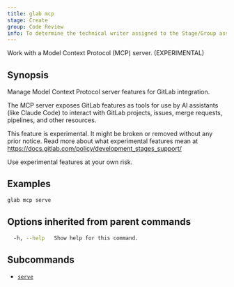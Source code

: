 ```yaml
---
title: glab mcp
stage: Create
group: Code Review
info: To determine the technical writer assigned to the Stage/Group associated with this page, see https://about.gitlab.com/handbook/product/ux/technical-writing/#assignments
---
```


<!--
This documentation is auto generated by a script.
Please do not edit this file directly. Run `make gen-docs` instead.
-->

Work with a Model Context Protocol (MCP) server. (EXPERIMENTAL)

## Synopsis

Manage Model Context Protocol server features for GitLab integration.

The MCP server exposes GitLab features as tools for use by
AI assistants (like Claude Code) to interact with GitLab projects, issues,
merge requests, pipelines, and other resources.

This feature is experimental. It might be broken or removed without any prior notice.
Read more about what experimental features mean at
<https://docs.gitlab.com/policy/development_stages_support/>

Use experimental features at your own risk.

## Examples

```bash twoslash title="Terminal"
glab mcp serve
```

## Options inherited from parent commands

```bash twoslash title="Terminal"
  -h, --help   Show help for this command.
```

## Subcommands

- [`serve`](/docs/mcp/serve)
